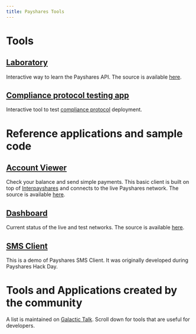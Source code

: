 ```yaml
---
title: Payshares Tools
---
```

# Tools

## [Laboratory](https://www.payshares.org/laboratory)
Interactive way to learn the Payshares API. The source is available [here](https://github.com/payshares/laboratory).

## [Compliance protocol testing app](https://gopayshares.org)
Interactive tool to test [compliance protocol](https://www.payshares.org/developers/guides/compliance-protocol.html) deployment.

# Reference applications and sample code

## [Account Viewer](https://www.payshares.org/account-viewer)
Check your balance and send simple payments. This basic client is built on top of [Interpayshares](https://github.com/payshares/interpayshares) and connects to the live Payshares network. The source is available [here](https://github.com/payshares/account-viewer).

## [Dashboard](http://dashboard.payshares.org)
Current status of the live and test networks. The source is available [here](https://github.com/payshares/dashboard).

## [SMS Client](https://github.com/payshares/payshares-sms-client)
This is a demo of Payshares SMS Client. It was originally developed during Payshares Hack Day.

# Tools and Applications created by the community
A list is maintained on [Galactic Talk](https://galactictalk.org/d/14-projects-built-on-payshares). Scroll down for tools that are useful for developers.
